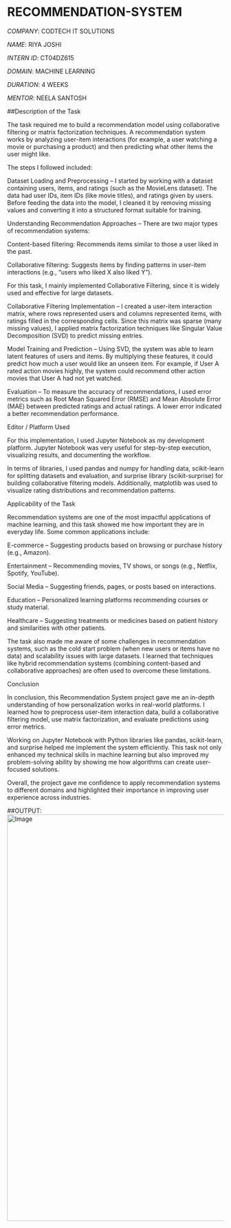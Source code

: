 # RECOMMENDATION-SYSTEM

*COMPANY*: CODTECH IT SOLUTIONS

*NAME*: RIYA JOSHI

*INTERN ID*: CT04DZ615

*DOMAIN*: MACHINE LEARNING

*DURATION*: 4 WEEKS

*MENTOR*: NEELA SANTOSH

##Description of the Task

The task required me to build a recommendation model using collaborative filtering or matrix factorization techniques. A recommendation system works by analyzing user-item interactions (for example, a user watching a movie or purchasing a product) and then predicting what other items the user might like.

The steps I followed included:

Dataset Loading and Preprocessing – I started by working with a dataset containing users, items, and ratings (such as the MovieLens dataset). The data had user IDs, item IDs (like movie titles), and ratings given by users. Before feeding the data into the model, I cleaned it by removing missing values and converting it into a structured format suitable for training.

Understanding Recommendation Approaches – There are two major types of recommendation systems:

Content-based filtering: Recommends items similar to those a user liked in the past.

Collaborative filtering: Suggests items by finding patterns in user-item interactions (e.g., “users who liked X also liked Y”).

For this task, I mainly implemented Collaborative Filtering, since it is widely used and effective for large datasets.

Collaborative Filtering Implementation – I created a user-item interaction matrix, where rows represented users and columns represented items, with ratings filled in the corresponding cells. Since this matrix was sparse (many missing values), I applied matrix factorization techniques like Singular Value Decomposition (SVD) to predict missing entries.

Model Training and Prediction – Using SVD, the system was able to learn latent features of users and items. By multiplying these features, it could predict how much a user would like an unseen item. For example, if User A rated action movies highly, the system could recommend other action movies that User A had not yet watched.

Evaluation – To measure the accuracy of recommendations, I used error metrics such as Root Mean Squared Error (RMSE) and Mean Absolute Error (MAE) between predicted ratings and actual ratings. A lower error indicated a better recommendation performance.

Editor / Platform Used

For this implementation, I used Jupyter Notebook as my development platform. Jupyter Notebook was very useful for step-by-step execution, visualizing results, and documenting the workflow.

In terms of libraries, I used pandas and numpy for handling data, scikit-learn for splitting datasets and evaluation, and surprise library (scikit-surprise) for building collaborative filtering models. Additionally, matplotlib was used to visualize rating distributions and recommendation patterns.

Applicability of the Task

Recommendation systems are one of the most impactful applications of machine learning, and this task showed me how important they are in everyday life. Some common applications include:

E-commerce – Suggesting products based on browsing or purchase history (e.g., Amazon).

Entertainment – Recommending movies, TV shows, or songs (e.g., Netflix, Spotify, YouTube).

Social Media – Suggesting friends, pages, or posts based on interactions.

Education – Personalized learning platforms recommending courses or study material.

Healthcare – Suggesting treatments or medicines based on patient history and similarities with other patients.

The task also made me aware of some challenges in recommendation systems, such as the cold start problem (when new users or items have no data) and scalability issues with large datasets. I learned that techniques like hybrid recommendation systems (combining content-based and collaborative approaches) are often used to overcome these limitations.

Conclusion

In conclusion, this Recommendation System project gave me an in-depth understanding of how personalization works in real-world platforms. I learned how to preprocess user-item interaction data, build a collaborative filtering model, use matrix factorization, and evaluate predictions using error metrics.

Working on Jupyter Notebook with Python libraries like pandas, scikit-learn, and surprise helped me implement the system efficiently. This task not only enhanced my technical skills in machine learning but also improved my problem-solving ability by showing me how algorithms can create user-focused solutions.

Overall, the project gave me confidence to apply recommendation systems to different domains and highlighted their importance in improving user experience across industries.

##OUTPUT:
<img width="1816" height="943" alt="Image" src="https://github.com/user-attachments/assets/6f4e1b7b-8e80-48fc-a2b1-06eac52ac212" />
